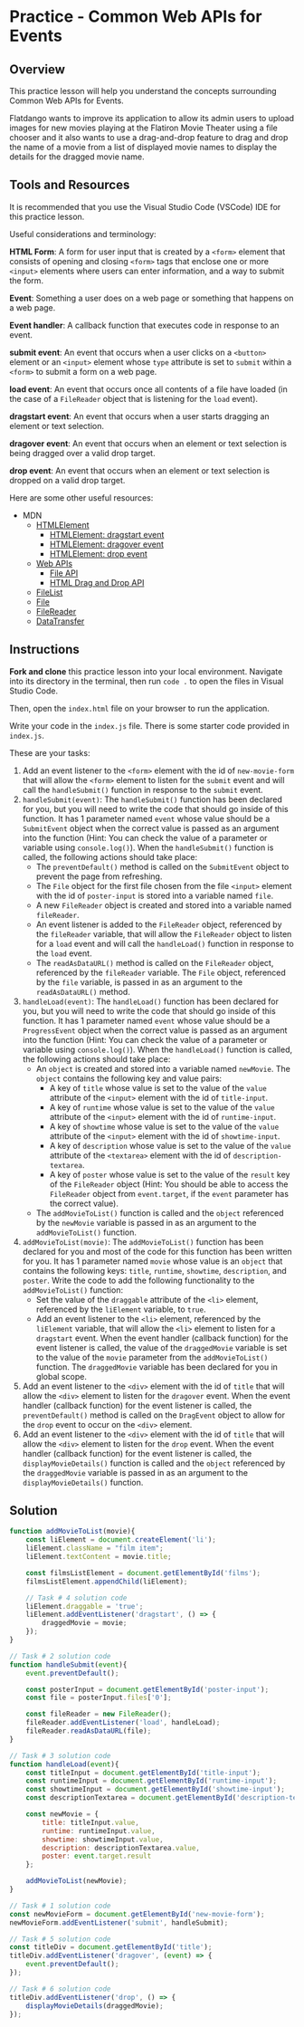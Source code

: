 # Practice - Common Web APIs for Events

## Overview

This practice lesson will help you understand the concepts surrounding Common Web APIs for Events.

Flatdango wants to improve its application to allow its admin users to upload images for new movies playing at the Flatiron Movie Theater using a file chooser and it also wants to use a drag-and-drop feature to drag and drop the name of a movie from a list of displayed movie names to display the details for the dragged movie name.

## Tools and Resources

It is recommended that you use the Visual Studio Code (VSCode) IDE for this practice lesson.

Useful considerations and terminology:

**HTML Form**: A form for user input that is created by a `<form>` element that consists of opening and closing `<form>` tags that enclose one or more `<input>` elements where users can enter information, and a way to submit the form.

**Event**: Something a user does on a web page or something that happens on a web page.

**Event handler**: A callback function that executes code in response to an event.

**submit event**: An event that occurs when a user clicks on a `<button>` element or an `<input>` element whose `type` attribute is set to `submit` within a `<form>` to submit a form on a web page.

**load event**: An event that occurs once all contents of a file have loaded (in the case of a `FileReader` object that is listening for the `load` event).

**dragstart event**: An event that occurs when a user starts dragging an element or text selection.

**dragover event**: An event that occurs when an element or text selection is being dragged over a valid drop target.

**drop event**: An event that occurs when an element or text selection is dropped on a valid drop target.

Here are some other useful resources:
- MDN
  - [HTMLElement](https://developer.mozilla.org/en-US/docs/Web/API/HTMLElement)
    - [HTMLElement: dragstart event](https://developer.mozilla.org/en-US/docs/Web/API/HTMLElement/dragstart_event)
    - [HTMLElement: dragover event](https://developer.mozilla.org/en-US/docs/Web/API/HTMLElement/dragover_event)
    - [HTMLElement: drop event](https://developer.mozilla.org/en-US/docs/Web/API/HTMLElement/drop_event)
  - [Web APIs](https://developer.mozilla.org/en-US/docs/Web/API)
    - [File API](https://developer.mozilla.org/en-US/docs/Web/API/File_API)
    - [HTML Drag and Drop API](https://developer.mozilla.org/en-US/docs/Web/API/HTML_Drag_and_Drop_API)
  - [FileList](https://developer.mozilla.org/en-US/docs/Web/API/FileList)
  - [File](https://developer.mozilla.org/en-US/docs/Web/API/File)
  - [FileReader](https://developer.mozilla.org/en-US/docs/Web/API/FileReader)
  - [DataTransfer](https://developer.mozilla.org/en-US/docs/Web/API/DataTransfer)

## Instructions

**Fork and clone** this practice lesson into your local environment. Navigate into its
directory in the terminal, then run `code .` to open the files in Visual Studio
Code.

Then, open the `index.html` file on your browser to run the application.

Write your code in the `index.js` file. There is some starter code provided in `index.js`.

These are your tasks:

1. Add an event listener to the `<form>` element with the id of `new-movie-form` that will allow the `<form>` element to listen for the `submit` event and will call the `handleSubmit()` function in response to the `submit` event.
2. `handleSubmit(event)`: The `handleSubmit()` function has been declared for you, but you will need to write the code that should go inside of this function. It has 1 parameter named `event` whose value should be a `SubmitEvent` object when the correct value is passed as an argument into the function (Hint: You can check the value of a parameter or variable using `console.log()`). When the `handleSubmit()` function is called, the following actions should take place:
    - The `preventDefault()` method is called on the `SubmitEvent` object to prevent the page from refreshing.
    - The `File` object for the first file chosen from the file `<input>` element with the id of `poster-input` is stored into a variable named `file`.
    - A new `FileReader` object is created and stored into a variable named `fileReader`.
    - An event listener is added to the `FileReader` object, referenced by the `fileReader` variable, that will allow the `FileReader` object to listen for a `load` event and will call the `handleLoad()` function in response to the `load` event.
    - The `readAsDataURL()` method is called on the `FileReader` object, referenced by the `fileReader` variable. The `File` object, referenced by the `file` variable, is passed in as an argument to the `readAsDataURL()` method.
3. `handleLoad(event)`: The `handleLoad()` function has been declared for you, but you will need to write the code that should go inside of this function. It has 1 parameter named `event` whose value should be a `ProgressEvent` object when the correct value is passed as an argument into the function (Hint: You can check the value of a parameter or variable using `console.log()`). When the `handleLoad()` function is called, the following actions should take place:
    - An `object` is created and stored into a variable named `newMovie`. The `object` contains the following key and value pairs:
      - A key of `title` whose value is set to the value of the `value` attribute of the `<input>` element with the id of `title-input`.
      - A key of `runtime` whose value is set to the value of the `value` attribute of the `<input>` element with the id of `runtime-input`.
      - A key of `showtime` whose value is set to the value of the `value` attribute of the `<input>` element with the id of `showtime-input`.
      - A key of `description` whose value is set to the value of the `value` attribute of the `<textarea>` element with the id of `description-textarea`.
      - A key of `poster` whose value is set to the value of the `result` key of the `FileReader` object (Hint: You should be able to access the `FileReader` object from `event.target`, if the `event` parameter has the correct value).
    - The `addMovieToList()` function is called and the `object` referenced by the `newMovie` variable is passed in as an argument to the `addMovieToList()` function.
4. `addMovieToList(movie)`: The `addMovieToList()` function has been declared for you and most of the code for this function has been written for you. It has 1 parameter named `movie` whose value is an `object` that contains the following keys: `title`, `runtime`, `showtime`, `description`, and `poster`. Write the code to add the following functionality to the `addMovieToList()` function:
    - Set the value of the `draggable` attribute of the `<li>` element, referenced by the `liElement` variable, to `true`.
    - Add an event listener to the `<li>` element, referenced by the `liElement` variable, that will allow the `<li>` element to listen for a `dragstart` event. When the event handler (callback function) for the event listener is called, the value of the `draggedMovie` variable is set to the value of the `movie` parameter from the `addMovieToList()` function. The `draggedMovie` variable has been declared for you in global scope.
5. Add an event listener to the `<div>` element with the id of `title` that will allow the `<div>` element to listen for the `dragover` event. When the event handler (callback function) for the event listener is called, the `preventDefault()` method is called on the `DragEvent` object to allow for the `drop` event to occur on the `<div>` element.
6. Add an event listener to the `<div>` element with the id of `title` that will allow the `<div>` element to listen for the `drop` event. When the event handler (callback function) for the event listener is called, the `displayMovieDetails()` function is called and the `object` referenced by the `draggedMovie` variable is passed in as an argument to the `displayMovieDetails()` function.

## Solution

```javascript
function addMovieToList(movie){
    const liElement = document.createElement('li');
    liElement.className = "film item";
    liElement.textContent = movie.title;

    const filmsListElement = document.getElementById('films');
    filmsListElement.appendChild(liElement);

    // Task # 4 solution code
    liElement.draggable = 'true';
    liElement.addEventListener('dragstart', () => {
        draggedMovie = movie;
    });
}

// Task # 2 solution code
function handleSubmit(event){
    event.preventDefault();

    const posterInput = document.getElementById('poster-input');
    const file = posterInput.files['0'];

    const fileReader = new FileReader();
    fileReader.addEventListener('load', handleLoad);
    fileReader.readAsDataURL(file);
}

// Task # 3 solution code
function handleLoad(event){
    const titleInput = document.getElementById('title-input');
    const runtimeInput = document.getElementById('runtime-input');
    const showtimeInput = document.getElementById('showtime-input');
    const descriptionTextarea = document.getElementById('description-textarea');

    const newMovie = {
        title: titleInput.value,
        runtime: runtimeInput.value,
        showtime: showtimeInput.value,
        description: descriptionTextarea.value,
        poster: event.target.result
    };

    addMovieToList(newMovie);
}

// Task # 1 solution code
const newMovieForm = document.getElementById('new-movie-form');
newMovieForm.addEventListener('submit', handleSubmit);

// Task # 5 solution code
const titleDiv = document.getElementById('title');
titleDiv.addEventListener('dragover', (event) => {
    event.preventDefault();
});

// Task # 6 solution code
titleDiv.addEventListener('drop', () => {
    displayMovieDetails(draggedMovie);
});
```